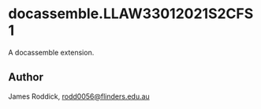 # docassemble.LLAW33012021S2CFS1

A docassemble extension.

## Author

James Roddick, rodd0056@flinders.edu.au

